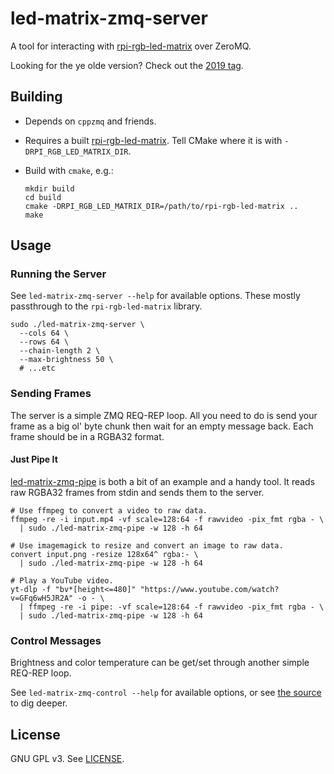 # led-matrix-zmq-server

A tool for interacting with [rpi-rgb-led-matrix](https://github.com/hzeller/rpi-rgb-led-matrix/) over ZeroMQ.

Looking for the ye olde version? Check out the [2019 tag](https://github.com/Knifa/led-matrix-zmq-server/tree/2019).

## Building

- Depends on `cppzmq` and friends.
- Requires a built [rpi-rgb-led-matrix](https://github.com/hzeller/rpi-rgb-led-matrix/). Tell CMake where it is with `-DRPI_RGB_LED_MATRIX_DIR`.
- Build with `cmake`, e.g.:

  ```shell
  mkdir build
  cd build
  cmake -DRPI_RGB_LED_MATRIX_DIR=/path/to/rpi-rgb-led-matrix ..
  make
  ```

## Usage

### Running the Server

See `led-matrix-zmq-server --help` for available options. These mostly passthrough to the `rpi-rgb-led-matrix` library.

```shell
sudo ./led-matrix-zmq-server \
  --cols 64 \
  --rows 64 \
  --chain-length 2 \
  --max-brightness 50 \
  # ...etc
```

### Sending Frames

The server is a simple ZMQ REQ-REP loop. All you need to do is send your frame as a big ol' byte chunk then wait for an empty message back. Each frame should be in a RGBA32 format.

#### Just Pipe It

[led-matrix-zmq-pipe](src/pipe_main.cpp) is both a bit of an example and a handy tool. It reads raw RGBA32 frames from stdin and sends them to the server.

```shell
# Use ffmpeg to convert a video to raw data.
ffmpeg -re -i input.mp4 -vf scale=128:64 -f rawvideo -pix_fmt rgba - \
  | sudo ./led-matrix-zmq-pipe -w 128 -h 64

# Use imagemagick to resize and convert an image to raw data.
convert input.png -resize 128x64^ rgba:- \
  | sudo ./led-matrix-zmq-pipe -w 128 -h 64

# Play a YouTube video.
yt-dlp -f "bv*[height<=480]" "https://www.youtube.com/watch?v=GFq6wH5JR2A" -o - \
  | ffmpeg -re -i pipe: -vf scale=128:64 -f rawvideo -pix_fmt rgba - \
  | sudo ./led-matrix-zmq-pipe -w 128 -h 64
```

### Control Messages

Brightness and color temperature can be get/set through another simple REQ-REP loop.

See `led-matrix-zmq-control --help` for available options, or see [the source](src/control_main.cpp) to dig deeper.


## License

GNU GPL v3. See [LICENSE](LICENSE).
